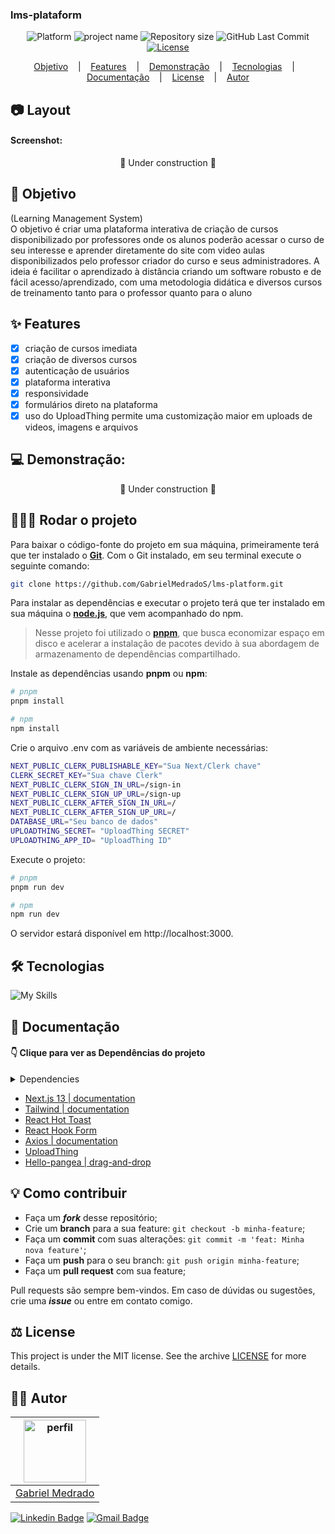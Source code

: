 ### lms-plataform

<p align='center'>
<b height="50%" width="50%"></b>
</p>

<p align="center">
    <img alt="Platform" src="https://img.shields.io/static/v1?label=Platform&message=PC/Mobile&color=0369a1&labelColor=f0f9ff">
    <img alt="project name" src="https://img.shields.io/badge/lms-plataform-0369a1?&labelColor=f0f9ff"></img>    
    <img alt="Repository size" src="https://img.shields.io/github/repo-size/GabrielMedradoS/lms-platform?color=0369a1&labelColor=f0f9ff">
    <img alt="GitHub Last Commit" src="https://img.shields.io/github/last-commit/gabrielmedrados/lms-platform?&color=0369a1&labelColor=f0f9ff">    
    <a href="">
        <img alt="License" src="https://img.shields.io/static/v1?label=License&message=MIT&color=0369a1&labelColor=f0f9ff">
    </a>
</p>

<p align="center">
    <a href="#-objetivo">Objetivo</a> &nbsp;&nbsp;&nbsp;|&nbsp;&nbsp;&nbsp;
    <a href="#-features">Features</a> &nbsp;&nbsp;&nbsp;|&nbsp;&nbsp;&nbsp;
    <a href="#-demonstração">Demonstração</a> &nbsp;&nbsp;&nbsp;|&nbsp;&nbsp;&nbsp;
    <a href="#-tecnologias">Tecnologias</a> &nbsp;&nbsp;&nbsp;|&nbsp;&nbsp;&nbsp;
    <a href="#-documentação">Documentação</a> &nbsp;&nbsp;&nbsp;|&nbsp;&nbsp;&nbsp;
    <a href="LICENSE">License</a> &nbsp;&nbsp;&nbsp;|&nbsp;&nbsp;&nbsp;
    <a href="#-autor">Autor</a> 
</p>

## 📷 Layout

#### Screenshot:

<div align='center'>
🚧 Under construction 🚧
</div>

## 🎯 Objetivo

(Learning Management System) <br>
O objetivo é criar uma plataforma interativa de criação de cursos disponibilizado por professores
onde os alunos poderão acessar o curso de seu interesse e aprender diretamente do site com video aulas disponibilizados pelo professor criador do curso e seus administradores.
A ideia é facilitar o aprendizado à distância criando um software robusto e de fácil acesso/aprendizado, com uma metodologia didática e diversos cursos de treinamento tanto para o professor quanto para o aluno

## ✨ Features

- [x] criação de cursos imediata
- [x] criação de diversos cursos
- [x] autenticação de usuários
- [x] plataforma interativa
- [x] responsividade
- [x] formulários direto na plataforma
- [x] uso do UploadThing permite uma customização maior em uploads de videos, imagens e arquivos

## 💻 Demonstração:

<div align='center'>
🚧 Under construction 🚧
</div>

## 🚴🏻‍♂️ Rodar o projeto

Para baixar o código-fonte do projeto em sua máquina, primeiramente terá que ter instalado o [**Git**](https://git-scm.com/).
Com o Git instalado, em seu terminal execute o seguinte comando:

```bash
git clone https://github.com/GabrielMedradoS/lms-platform.git
```

Para instalar as dependências e executar o projeto terá que ter instalado em sua máquina o [**node.js**](https://nodejs.org/en/), que vem acompanhado do npm.

> Nesse projeto foi utilizado o [**pnpm**](https://pnpm.io/), que busca economizar espaço em disco e acelerar a instalação de pacotes devido à sua abordagem de armazenamento de dependências compartilhado.

Instale as dependências usando **pnpm** ou **npm**:

```bash
# pnpm
pnpm install
```

```bash
# npm
npm install
```

Crie o arquivo .env com as variáveis de ambiente necessárias:

```bash
NEXT_PUBLIC_CLERK_PUBLISHABLE_KEY="Sua Next/Clerk chave"
CLERK_SECRET_KEY="Sua chave Clerk"
NEXT_PUBLIC_CLERK_SIGN_IN_URL=/sign-in
NEXT_PUBLIC_CLERK_SIGN_UP_URL=/sign-up
NEXT_PUBLIC_CLERK_AFTER_SIGN_IN_URL=/
NEXT_PUBLIC_CLERK_AFTER_SIGN_UP_URL=/
DATABASE_URL="Seu banco de dados"
UPLOADTHING_SECRET= "UploadThing SECRET"
UPLOADTHING_APP_ID= "UploadThing ID"
```

Execute o projeto:

```bash
# pnpm
pnpm run dev
```

```bash
# npm
npm run dev
```

O servidor estará disponível em http://localhost:3000.

## 🛠 Tecnologias

![My Skills](https://skillicons.dev/icons?i=ts,react,nodejs,tailwind)

## 📜 Documentação

#### 👇 Clique para ver as Dependências do projeto

<details>
    <summary>Dependencies</summary>

```json
{
  "name": "lms-plataform",
  "version": "0.1.0",
  "private": true,
  "scripts": {
    "dev": "next dev",
    "build": "next build",
    "start": "next start",
    "lint": "next lint"
  },
  "dependencies": {
    "@clerk/nextjs": "^4.29.7",
    "@hello-pangea/dnd": "^16.6.0",
    "@hookform/resolvers": "^3.6.0",
    "@prisma/client": "^5.16.1",
    "@radix-ui/react-dialog": "^1.1.1",
    "@radix-ui/react-label": "^2.1.0",
    "@radix-ui/react-popover": "^1.1.1",
    "@radix-ui/react-slot": "^1.0.2",
    "@uploadthing/react": "^6.7.2",
    "axios": "^1.7.2",
    "class-variance-authority": "^0.7.0",
    "clsx": "^2.1.0",
    "cmdk": "^1.0.0",
    "lucide-react": "^0.307.0",
    "next": "14.0.4",
    "react": "^18",
    "react-dom": "^18",
    "react-hook-form": "^7.52.0",
    "react-hot-toast": "^2.4.1",
    "tailwind-merge": "^2.2.0",
    "tailwindcss-animate": "^1.0.7",
    "uploadthing": "^6.13.2",
    "zod": "^3.23.8"
  },
  "devDependencies": {
    "@types/node": "^20",
    "@types/react": "^18",
    "@types/react-dom": "^18",
    "autoprefixer": "^10.0.1",
    "eslint": "^8",
    "eslint-config-next": "14.0.4",
    "postcss": "^8",
    "prisma": "^5.16.1",
    "tailwindcss": "^3.3.0",
    "typescript": "^5"
  }
}
```

</details>

- [Next.js 13 | documentation](https://nextjs.org/docs)
- [Tailwind | documentation](https://tailwindcss.com/docs/installation/using-postcss)
- [React Hot Toast](https://react-hot-toast.com/)
- [React Hook Form](https://www.npmjs.com/package/react-hook-form)
- [Axios | documentation](https://axios-http.com/ptbr/docs/intro)
- [UploadThing](https://uploadthing.com/)
- [Hello-pangea | drag-and-drop](https://github.com/hello-pangea/dnd/blob/main/docs/about/installation.md)

## 💡 Como contribuir

- Faça um **_fork_** desse repositório;
- Crie um **branch** para a sua feature: `git checkout -b minha-feature`;
- Faça um **commit** com suas alterações: `git commit -m 'feat: Minha nova feature'`;
- Faça um **push** para o seu branch: `git push origin minha-feature`;
- Faça um **pull request** com sua feature;

Pull requests são sempre bem-vindos. Em caso de dúvidas ou sugestões, crie uma _**issue**_ ou entre em contato comigo.

## ⚖️ License

This project is under the MIT license. See the archive [LICENSE]() for more details.

## ✍🏾 Autor

| <a href="https://github.com/gabrielmedrados/"><img src="https://user-images.githubusercontent.com/73303001/126536001-655e3cbd-facd-4de1-992f-b8d9d3656ace.jpg" width="100" alt="perfil"/><br>
| :-------------------------: |
| <a href="https://github.com/gabrielmedrados/"> Gabriel Medrado |</a> |

[![Linkedin Badge](https://img.shields.io/badge/-GabrielMedrado-blue?style=flat-square&logo=Linkedin&logoColor=white)](https://www.linkedin.com/in/gabriel-medrado-de-souza-9a30b3206/)
[![Gmail Badge](https://img.shields.io/badge/-gabriel.medradoo@hotmail.com-1769ff?style=flat-square&logo=Gmail&logoColor=white)](mailto:gabriel.medradoo@hotmail.com)
